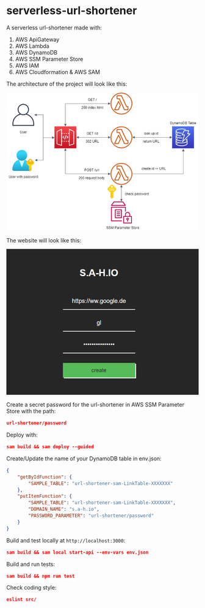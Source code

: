 # serverless-url-shortener

A serverless url-shortener made with:

1. AWS ApiGateway
2. AWS Lambda
3. AWS DynamoDB
4. AWS SSM Parameter Store
5. AWS IAM
6. AWS Cloudformation & AWS SAM

The architecture of the project will look like this:

![Diagram](url-shortener-diagram.png)

The website will look like this:

![Screenshot](url-shortener-screenshot.png)

Create a secret password for the url-shortener in AWS SSM Parameter Store with the path:

```json
url-shortener/password
```

Deploy with:

```json
sam build && sam deploy --guided
```

Create/Update the name of your DynamoDB table in env.json:

```json
{
    "getByIdFunction": {
        "SAMPLE_TABLE": "url-shortener-sam-LinkTable-XXXXXXX"
    },
    "putItemFunction": {
        "SAMPLE_TABLE": "url-shortener-sam-LinkTable-XXXXXXX",
        "DOMAIN_NAME": "s.a-h.io",
        "PASSWORD_PARAMETER": "url-shortener/password"
    }
}
```

Build and test locally at `http://localhost:3000`:

```json
sam build && sam local start-api --env-vars env.json
```

Build and run tests:

```json
sam build && npm run test
```

Check coding style:

```json
eslint src/
```
